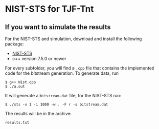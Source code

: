 # NIST-STS for TJF-Tnt

## If you want to simulate the results ##
For the NIST-STS and simulation, download and install the following package:

- [NIST-STS](https://github.com/arcetri/sts)
- c++ version 7.5.0 or newer

For every subfolder, you will find a ```.cpp``` file that contains the implemented code for the bitstream generation. To generate data, run

```terminal
$ g++ Nist.cpp
$ ./a.out
```
It will generate a ```bitstream.dat``` file, for the NIST-STS run:
```terminal
$ ./sts -v 1 -i 1000 -w . -F r -s bitstream.dat
```

The results will be in the archive:
```terminal
results.txt
```
